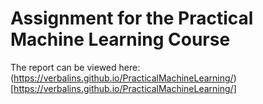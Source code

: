 # Assignment for the Practical Machine Learning Course

The report can be viewed here:
(https://verbalins.github.io/PracticalMachineLearning/)[https://verbalins.github.io/PracticalMachineLearning/]